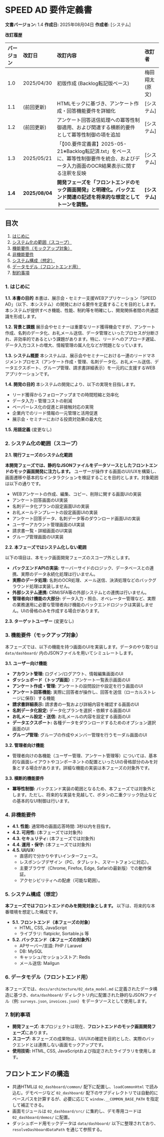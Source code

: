 # SPEED AD 要件定義書

**文書バージョン:** 1.4
**作成日:** 2025年08月04日
**作成者:** [システム]

**改訂履歴**

| バージョン | 改訂日     | 改訂内容                                                                                                | 改訂者         |
| :--------- | :--------- | :------------------------------------------------------------------------------------------------------ | :------------- |
| 1.0        | 2025/04/30 | 初版作成 (Backlog転記版ベース)                                                                             | 梅田翔太 (原文) |
| 1.1        | (前回更新)  | HTMLモックに基づき、アンケート作成・回答機能要件を詳細化                                                                | [システム]      |
| 1.2        | (前回更新)  | アンケート回答送信処理への冪等性制御適用、および関連する横断的要件として冪等性制御の項を追加                                            | [システム]      |
| 1.3        | 2025/05/21 | 「【00.要件定義書】2025-05-21※Backlog転記済.txt」をベースに、冪等性制御要件を統合、およびデータ入力画面のOCR結果表示に関する注釈を反映 | [システム]      |
| **1.4**    | **2025/08/04** | **開発フェーズを「フロントエンドのモック画面開発」と明確化。バックエンド関連の記述を将来的な想定としてトーンを調整。** | **[システム]**   |

## 目次

1.  [はじめに](#1-はじめに)
2.  [システム化の範囲（スコープ）](#2-システム化の範囲スコープ)
3.  [機能要件（モックアップ対象）](#3-機能要件モックアップ対象)
4.  [非機能要件](#4-非機能要件)
5.  [システム構成（想定）](#5-システム構成想定)
6.  [データモデル（フロントエンド用）](#6-データモデルフロントエンド用)
7.  [制約事項](#7-制約事項)

### 1. はじめに

**1.1. 本書の目的**
本書は、展示会・セミナー支援WEBアプリケーション「SPEED AD」（以下、本システム）の開発における要件を定義することを目的とします。本システムが提供すべき機能、性能、制約等を明確にし、開発関係者間の共通認識を形成します。

**1.2. 背景と課題**
展示会やセミナーは重要なリード獲得機会ですが、アンケート作成、名刺のデータ化、お礼メール送信、データ管理といったプロセスが分断され、非効率的であるという課題があります。特に、リードへのアプローチ遅延、データ入力コストの増大、情報管理の属人化などが問題となっています。

**1.3. システム概要**
本システムは、展示会やセミナーにおける一連のリードマネジメントプロセス（アンケート作成・管理、名刺データ化、お礼メール送信、データエクスポート、グループ管理、請求書詳細表示）を一元的に支援するWEBアプリケーションです。

**1.4. 開発の目的**
本システムの開発により、以下の実現を目指します。
*   リード獲得からフォローアップまでの時間短縮と効率化
*   データ入力・管理コストの削減
*   ペーパーレス化の促進と非接触対応の実現
*   企業内でのリード情報の一元管理と活用促進
*   展示会・セミナーにおける投資対効果の最大化

**1.5. 用語定義**
(変更なし)

### 2. システム化の範囲（スコープ）

**2.1. 現行フェーズのシステム化範囲**

**本開発フェーズでは、静的なJSONファイルをデータソースとしたフロントエンドのモック画面開発に注力します。**
ユーザーが操作する画面のUI/UXを構築し、画面遷移や基本的なインタラクションを検証することを目的とします。対象範囲は以下の通りです。

*   WEBアンケートの作成、編集、コピー、削除に関する画面UIの実装
*   アンケート回答画面のUI実装
*   名刺データ化プランの設定画面UIの実装
*   お礼メールテンプレートの設定画面UIの実装
*   アンケート回答データ、名刺データ等のダウンロード画面UIの実装
*   ユーザーアカウント管理画面のUI実装
*   請求書一覧・詳細画面のUI実装
*   グループ管理画面のUI実装

**2.2. 本フェーズではシステム化しない範囲**

以下の項目は、本モック画面開発フェーズのスコープ外とします。

*   **バックエンドAPIの実装:** サーバーサイドのロジック、データベースとの連携、実際のデータ永続化処理は行いません。
*   **実際のデータ処理:** 名刺のOCR処理、メール送信、決済処理などのバックグラウンド処理は実装しません。
*   **外部システム連携:** CRM/SFA等の外部システムとの連携は行いません。
*   **管理者向け機能の大部分:** データ入力・照合、オペレーター管理など、実際の業務運用に必要な管理者向け機能のバックエンドロジックは実装しません。UIの骨格のみを作成する場合があります。

**2.3. ターゲットユーザー**
(変更なし)

### 3. 機能要件（モックアップ対象）

本フェーズでは、以下の機能を持つ画面のUIを実装します。データのやり取りは `data/dashboard/` 内のJSONファイルを用いてシミュレートします。

**3.1. ユーザー向け機能**
*   **アカウント管理:** ログイン/ログアウト、情報編集画面のUI
*   **ダッシュボード（トップ画面）:** アンケート一覧表示画面のUI
*   **アンケート作成・管理:** アンケートの設問設計や設定を行う画面のUI
*   **アンケート回答機能:** 実際に回答者が操作し、回答を送信（ローカルストレージに保存）する機能
*   **請求書詳細表示:** 請求書の一覧および詳細内容を確認する画面のUI
*   **名刺データ化設定:** データ化プランを選択・依頼する画面のUI
*   **お礼メール設定・送信:** お礼メールの内容を設定する画面のUI
*   **データエクスポート:** 各種データをダウンロードするためのオプション選択画面のUI
*   **グループ管理:** グループの作成やメンバー管理を行うモーダル画面のUI

**3.2. 管理者向け機能**
*   管理者向けの各機能（ユーザー管理、アンケート管理等）については、基本的な画面レイアウトやコンポーネントの配置といったUIの骨格部分のみを対象とする場合があります。詳細な機能の実装は本フェーズの対象外です。

**3.3. 横断的機能要件**
*   **冪等性制御:** バックエンド実装の範囲となるため、本フェーズでは対象外とします。ただし、将来的な実装を見越して、ボタンの二重クリック防止などの基本的なUI制御は行います。

### 4. 非機能要件

*   **4.1. 性能:** 通常時の画面応答時間: 3秒以内を目指す。
*   **4.2. 可用性:** (本フェーズでは対象外)
*   **4.3. セキュリティ:** (本フェーズでは対象外)
*   **4.4. 運用・保守:** (本フェーズでは対象外)
*   **4.5. UI/UX:**
    *   直感的で分かりやすいインターフェース。
    *   レスポンシブデザイン（PC、タブレット、スマートフォンに対応）。
    *   主要ブラウザ（Chrome, Firefox, Edge, Safariの最新版）での動作保証。
    *   アクセシビリティへの配慮（可能な範囲）。

### 5. システム構成（想定）

**本フェーズではフロントエンドのみを開発対象とします。** 以下は、将来的な本番環境を想定した構成です。

*   **5.1. フロントエンド（本フェーズの対象）**
    *   HTML, CSS, JavaScript
    *   ライブラリ: flatpickr, Sortable.js 等
*   **5.2. バックエンド（本フェーズの対象外）**
    *   APサーバー/言語: PHP / Laravel
    *   DB: MySQL
    *   キャッシュ/セッションストア: Redis
    *   メール送信: Mailgun

### 6. データモデル（フロントエンド用）

本フェーズでは、`docs/architecture/02_data_model.md` に定義されたデータ構造に基づき、`data/dashboard/` ディレクトリ内に配置された静的なJSONファイル（例: `surveys.json`, `invoices.json`）をデータソースとして使用します。

### 7. 制約事項

*   **開発フェーズ:** 本プロジェクトは現在、**フロントエンドのモック画面開発フェーズ**にあります。
*   **スコープ:** 本フェーズの成果物は、UI/UXの確認を目的とした、実際のバックエンドとは連携しない画面モックアップです。
*   **使用技術:** HTML, CSS, JavaScriptおよび指定されたライブラリを使用します。

## フロントエンドの構造
- 共通HTMLは  `02_dashboard/common/` 配下に配置し、`loadCommonHtml` で読み込む。デモページなど `02_dashboard/` 配下のサブディレクトリでは自動的にベースパスを計算するが、必要に応じて `window.__COMMON_BASE_PATH` を指定して補正できる。 
- 画面モジュールは `02_dashboard/src/` に集約し、デモ専用コードは `02_dashboard/demos/` に配置。
- ダッシュボード用モックデータは `data/dashboard/` 以下に整理されており、`resolveDashboardDataPath` を通じて参照する。

